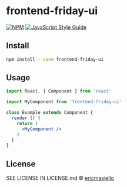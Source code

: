# frontend-friday-ui

> 

[![NPM](https://img.shields.io/npm/v/frontend-friday-ui.svg)](https://www.npmjs.com/package/frontend-friday-ui) [![JavaScript Style Guide](https://img.shields.io/badge/code_style-standard-brightgreen.svg)](https://standardjs.com)

## Install

```bash
npm install --save frontend-friday-ui
```

## Usage

```jsx
import React, { Component } from 'react'

import MyComponent from 'frontend-friday-ui'

class Example extends Component {
  render () {
    return (
      <MyComponent />
    )
  }
}
```

## License

SEE LICENSE IN LICENSE.md © [ericmasiello](https://github.com/ericmasiello)
